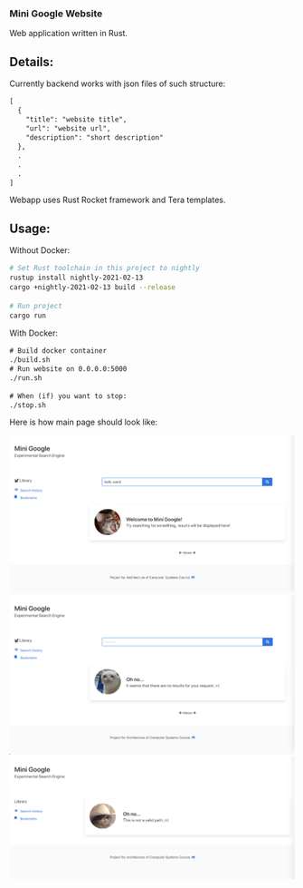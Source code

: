 ### Mini Google Website
Web application written in Rust.

## Details:
Currently backend works with json files of such structure:
```
[
  {
    "title": "website title",
    "url": "website url",
    "description": "short description"
  },
  .
  .
  .
]
```

Webapp uses Rust Rocket framework and Tera templates.

## Usage:

Without Docker:
```bash
# Set Rust toolchain in this project to nightly
rustup install nightly-2021-02-13
cargo +nightly-2021-02-13 build --release

# Run project
cargo run
```
With Docker:
```
# Build docker container
./build.sh
# Run website on 0.0.0.0:5000
./run.sh

# When (if) you want to stop:
./stop.sh
```

Here is how main page should look like:

![main page of the web app (has a cat)](../images/home_page.png)
![search page of the web app (has a cat)](../images/empty_page.png)
![error page of the web app (has a cat)](../images/error.png)
